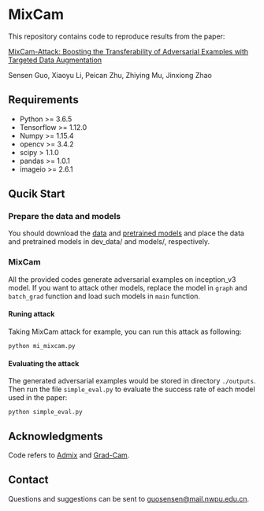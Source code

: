 # MixCam

This repository contains code to reproduce results from the paper:

[MixCam-Attack: Boosting the Transferability of Adversarial Examples with Targeted Data Augmentation](https://www.sciencedirect.com/science/article/abs/pii/S0020025523015037)

Sensen Guo, Xiaoyu Li, Peican Zhu, Zhiying Mu, Jinxiong Zhao

## Requirements
+ Python >= 3.6.5
+ Tensorflow >= 1.12.0
+ Numpy >= 1.15.4
+ opencv >= 3.4.2
+ scipy > 1.1.0
+ pandas >= 1.0.1
+ imageio >= 2.6.1

## Qucik Start

### Prepare the data and models

You should download the [data](https://drive.google.com/drive/folders/1CfobY6i8BfqfWPHL31FKFDipNjqWwAhS) and [pretrained models](https://drive.google.com/drive/folders/10cFNVEhLpCatwECA6SPB-2g0q5zZyfaw) and place the data and pretrained models in dev_data/ and models/, respectively.

### MixCam

All the provided codes generate adversarial examples on inception_v3 model. If you want to attack other models, replace the model in `graph` and `batch_grad` function and load such models in `main` function.

#### Runing attack

Taking MixCam attack for example, you can run this attack as following:

```
python mi_mixcam.py 
```

#### Evaluating the attack

The generated adversarial examples would be stored in directory `./outputs`. Then run the file `simple_eval.py` to evaluate the success rate of each model used in the paper:

```
python simple_eval.py
```

## Acknowledgments

Code refers to [Admix](https://github.com/JHL-HUST/Admix) and [Grad-Cam](https://github.com/JHL-HUST/VT).

## Contact

Questions and suggestions can be sent to guosensen@mail.nwpu.edu.cn.
